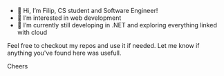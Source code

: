 - 👋 Hi, I’m Filip, CS student and Software Engineer!
- 👀 I’m interested in web development
- 🌱 I’m currently still developing in .NET and exploring everything linked with cloud

Feel free to checkout my repos and use it if needed. Let me know if anything you've found here was usefull.

Cheers
<!---
fmeina/fmeina is a ✨ special ✨ repository because its `README.md` (this file) appears on your GitHub profile.
You can click the Preview link to take a look at your changes.
--->
